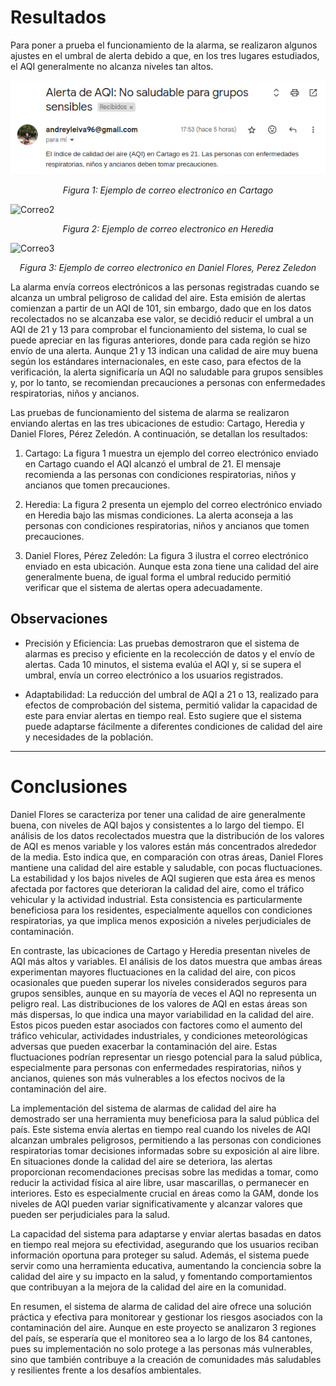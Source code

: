 # Resultados

Para poner a prueba el funcionamiento de la alarma, se realizaron algunos ajustes en el umbral de alerta debido a que, en los tres lugares estudiados, el AQI generalmente no alcanza niveles tan altos.

![Correo](img/correo.png)

<p style="text-align: center;"><em>Figura 1: Ejemplo de correo electronico en Cartago</em></p>


![Correo2](img/Selección_001.png)

<p style="text-align: center;"><em>Figura 2: Ejemplo de correo electronico en Heredia</em></p>

![Correo3](img/Selección_002.png)

<p style="text-align: center;"><em>Figura 3: Ejemplo de correo electronico en Daniel Flores, Perez Zeledon</em></p>

La alarma envía correos electrónicos a las personas registradas cuando se alcanza un umbral peligroso de calidad del aire. Esta emisión de alertas comienzan a partir de un AQI de 101, sin embargo, dado que en los datos recolectados no se alcanzaba ese valor, se decidió reducir el umbral a un AQI de 21 y 13 para comprobar el funcionamiento del sistema, lo cual se puede apreciar en las figuras anteriores, donde para cada región se hizo envío de una alerta. Aunque 21 y 13 indican una calidad de aire muy buena según los estándares internacionales, en este caso, para efectos de la verificación, la alerta significaría un AQI no saludable para grupos sensibles y, por lo tanto, se recomiendan precauciones a personas con enfermedades respiratorias, niños y ancianos.

Las pruebas de funcionamiento del sistema de alarma se realizaron enviando alertas en las tres ubicaciones de estudio: Cartago, Heredia y Daniel Flores, Pérez Zeledón. A continuación, se detallan los resultados:

1. Cartago: La figura 1 muestra un ejemplo del correo electrónico enviado en Cartago cuando el AQI alcanzó el umbral de 21. El mensaje recomienda a las personas con condiciones respiratorias, niños y ancianos que tomen precauciones.

2. Heredia: La figura 2 presenta un ejemplo del correo electrónico enviado en Heredia bajo las mismas condiciones. La alerta aconseja a las personas con condiciones respiratorias, niños y ancianos que tomen precauciones.

3. Daniel Flores, Pérez Zeledón: La figura 3 ilustra el correo electrónico enviado en esta ubicación. Aunque esta zona tiene una calidad del aire generalmente buena, de igual forma el umbral reducido permitió verificar que el sistema de alertas opera adecuadamente.

## Observaciones

* Precisión y Eficiencia: Las pruebas demostraron que el sistema de alarmas es preciso y eficiente en la recolección de datos y el envío de alertas. Cada 10 minutos, el sistema evalúa el AQI y, si se supera el umbral, envía un correo electrónico a los usuarios registrados.

* Adaptabilidad: La reducción del umbral de AQI a 21 o 13, realizado para efectos de comprobación del sistema, permitió validar la capacidad de este para enviar alertas en tiempo real. Esto sugiere que el sistema puede adaptarse fácilmente a diferentes condiciones de calidad del aire y necesidades de la población.

***

# Conclusiones

Daniel Flores se caracteriza por tener una calidad de aire generalmente buena, con niveles de AQI bajos y consistentes a lo largo del tiempo. El análisis de los datos recolectados muestra que la distribución de los valores de AQI es menos variable y los valores están más concentrados alrededor de la media. Esto indica que, en comparación con otras áreas, Daniel Flores mantiene una calidad del aire estable y saludable, con pocas fluctuaciones. La estabilidad y los bajos niveles de AQI sugieren que esta área es menos afectada por factores que deterioran la calidad del aire, como el tráfico vehicular y la actividad industrial. Esta consistencia es particularmente beneficiosa para los residentes, especialmente aquellos con condiciones respiratorias, ya que implica menos exposición a niveles perjudiciales de contaminación.

En contraste, las ubicaciones de Cartago y Heredia presentan niveles de AQI más altos y variables. El análisis de los datos muestra que ambas áreas experimentan mayores fluctuaciones en la calidad del aire, con picos ocasionales que pueden superar los niveles considerados seguros para grupos sensibles, aunque en su mayoría de veces el AQI no representa un peligro real. Las distribuciones de los valores de AQI en estas áreas son más dispersas, lo que indica una mayor variabilidad en la calidad del aire. Estos picos pueden estar asociados con factores como el aumento del tráfico vehicular, actividades industriales, y condiciones meteorológicas adversas que pueden exacerbar la contaminación del aire. Estas fluctuaciones podrían representar un riesgo potencial para la salud pública, especialmente para personas con enfermedades respiratorias, niños y ancianos, quienes son más vulnerables a los efectos nocivos de la contaminación del aire.

La implementación del sistema de alarmas de calidad del aire ha demostrado ser una herramienta muy beneficiosa para la salud pública del país. Este sistema envía alertas en tiempo real cuando los niveles de AQI alcanzan umbrales peligrosos, permitiendo a las personas con condiciones respiratorias tomar decisiones informadas sobre su exposición al aire libre. En situaciones donde la calidad del aire se deteriora, las alertas proporcionan recomendaciones precisas sobre las medidas a tomar, como reducir la actividad física al aire libre, usar mascarillas, o permanecer en interiores. Esto es especialmente crucial en áreas como la GAM, donde los niveles de AQI pueden variar significativamente y alcanzar valores que pueden ser perjudiciales para la salud.

La capacidad del sistema para adaptarse y enviar alertas basadas en datos en tiempo real mejora su efectividad, asegurando que los usuarios reciban información oportuna para proteger su salud. Además, el sistema puede servir como una herramienta educativa, aumentando la conciencia sobre la calidad del aire y su impacto en la salud, y fomentando comportamientos que contribuyan a la mejora de la calidad del aire en la comunidad.

En resumen, el sistema de alarma de calidad del aire ofrece una solución práctica y efectiva para monitorear y gestionar los riesgos asociados con la contaminación del aire. Aunque en este proyecto se analizaron 3 regiones del país, se esperaría que el monitoreo sea a lo largo de los 84 cantones, pues su implementación no solo protege a las personas más vulnerables, sino que también contribuye a la creación de comunidades más saludables y resilientes frente a los desafíos ambientales.
